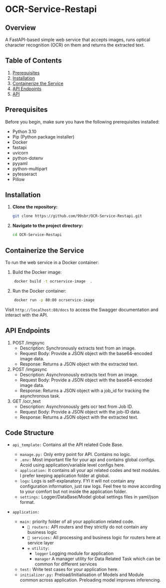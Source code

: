 # OCR-Service-Restapi

## Overview

A FastAPI-based simple web service that accepts images, runs optical character recognition (OCR) on them and returns the extracted text.

## Table of Contents

1. [Prerequisites](#prerequisites)
2. [Installation](#installation)
3. [Containerize the Service](#Containerize-the-Service)
4. [API Endpoints](#API-Endpoints)
6. [API ](#api-endpoints)


## Prerequisites

Before you begin, make sure you have the following prerequisites installed:

- Python 3.10
- Pip (Python package installer)
- Docker
- fastapi
- uvicorn
- python-dotenv
- pyyaml
- python-multipart
- pytesseract
- Pillow

## Installation

1. **Clone the repository:**

    ```bash
    git clone https://github.com/99sbr/OCR-Service-Restapi.git
    ```

2. **Navigate to the project directory:**

    ```bash
    cd OCR-Service-Restapi
    ```
## Containerize the Service
To run the web service in a Docker container:
1. Build the Docker image: 
```bash 
    docker build -t ocrservice-image  .
 ```
2. Run the Docker container:
```bash
    docker run -p 80:80 ocrservice-image
```
Visit `http://localhost:80/docs` to access the Swagger documentation and interact with the API.

## API Endpoints
1. POST /imgsync
    - Description: Synchronously extracts text from an image.
    - Request Body: Provide a JSON object with the base64-encoded image data.
    - Response: Returns a JSON object with the extracted text.
2. POST /imgasync
    - Description: Asynchronously extracts text from an image.
    - Request Body: Provide a JSON object with the base64-encoded image data.
    - Response: Returns a JSON object with a job_id for tracking the asynchronous task.
2. GET /ocr_text
    - Description: Asynchronously gets ocr text from Job ID.
    - Request Body: Provide a JSON object with the job-ID data.
    - Response: Returns a JSON object with the extracted text.


## Code Structure

- `api_template:`  Contains all the API related Code Base.
    - `manage.py:` Only entry point for API. Contains no logic. 
    - `.env:` Most important file for your api and contains global configs. Acoid using application/variable level configs here.
    - `application:`  It contains all your api related codes and test modules. I prefer keeping application folder at global.
    - `logs`: Logs is self-explanatory. FYI it will not contain any configuration information, just raw logs. Feel free to move according to your comfort but not inside the application folder.
    - `settings:` Logger/DataBase/Model global settings files in yaml/json format.

- `application:` 
    - `main:` priority folder of all your application related code.
        - `📮 routers:` API routers and they strictly do not contain any business logic
        - `📡 services:` All processing and business logic for routers here at service layer
        - `⚒ utility:`
            - `logger` Logging module for application
            - `manager` A manager utility for Data Related Task which can be common for different services
    - `test:` Write test cases for your application here.
    - `initializer.py:` Preload/Initialisation of Models and Module common across application. Preloading model improves inferencing.
    
